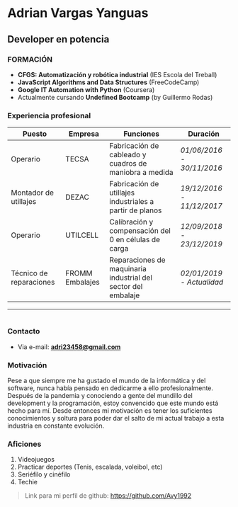 # **Adrian Vargas Yanguas**

## **Developer en potencia**

### **FORMACIÓN**

* **CFGS: Automatización y robótica industrial** (IES Escola del Treball)
* **JavaScript Algorithms and Data Structures** (FreeCodeCamp)
* **Google IT Automation with Python** (Coursera)
* Actualmente cursando **Undefined Bootcamp** (by Guillermo Rodas)

### **Experiencia profesional**
| Puesto | Empresa | Funciones | Duración |
| ------ | ------- | --------- | -------- |
| Operario | TECSA | Fabricación de cableado y cuadros de maniobra a medida | _01/06/2016 - 30/11/2016_ |
| Montador de utillajes | DEZAC | Fabricación de utillajes industriales a partir de planos| _19/12/2016 - 11/12/2017_ |
| Operario | UTILCELL | Calibración y compensación del 0 en células de carga | _12/09/2018 - 23/12/2019_ |
| Técnico de reparaciones | FROMM Embalajes | Reparaciones de maquinaria industrial del sector del embalaje | _02/01/2019 - Actualidad_
----------

#

### **Contacto**
* Via e-mail: **adri23458@gmail.com**

### **Motivación**
Pese a que siempre me ha gustado el mundo de la informática y del software, nunca había pensado en dedicarme a ello profesionalmente. Después de la pandemia y conociendo a gente del mundillo del development y la programación, estoy convencido que este mundo está hecho para mí. Desde entonces mi motivación es tener los suficientes conocimientos y soltura para poder dar el salto de mi actual trabajo a esta industria en constante evolución.


### **Aficiones**
1. Videojuegos
2. Practicar deportes (Tenis, escalada, voleibol, etc)
3. Seriéfilo y cinéfilo
4. Techie

>Link para mi perfil de github:
>https://github.com/Avy1992